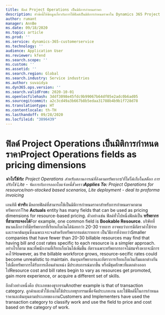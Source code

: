 ```yaml
---
title: ฟิลด์ Project Operations เป็นมิติการกำหนดราคา
description: หัวข้อนี้ให้ข้อมูลเกี่ยวกับการใช้ฟิลด์เป็นมิติการกำหนดราคาใน Dynamics 365 Project Operations
author: rumant
manager: AnnBe
ms.date: 09/18/2020
ms.topic: article
ms.prod: ''
ms.service: dynamics-365-customerservice
ms.technology: ''
audience: Application User
ms.reviewer: kfend
ms.search.scope: ''
ms.custom: ''
ms.assetid: ''
ms.search.region: Global
ms.search.industry: Service industries
ms.author: suvaidya
ms.dyn365.ops.version: ''
ms.search.validFrom: 2020-10-01
ms.openlocfilehash: 3ddf3098e45fdc9b99067b64df05e2adc0b6ad05
ms.sourcegitcommit: a2c3cd49a3b667b8b5edaa31788b4b9b1f728d78
ms.translationtype: HT
ms.contentlocale: th-TH
ms.lasthandoff: 09/28/2020
ms.locfileid: "3896439"
---
```

# <a name="project-operations-fields-as-pricing-dimensions"></a><span data-ttu-id="77e84-103">ฟิลด์ Project Operations เป็นมิติการกำหนดราคา</span><span class="sxs-lookup"><span data-stu-id="77e84-103">Project Operations fields as pricing dimensions</span></span>

<span data-ttu-id="77e84-104">_**นำไปใช้กับ:** Project Operations สำหรับสถานการณ์ที่อิงตามทรัพยากร/ที่ไม่ได้เก็บในสต็อก การปรับใช้ Lite - จัดการกับการออกใบแจ้งหนี้ชั่วคราว_</span><span class="sxs-lookup"><span data-stu-id="77e84-104">_**Applies To:** Project Operations for resource/non-stocked based scenarios, Lite deployment - deal to proforma invoicing_</span></span>

<span data-ttu-id="77e84-105">เอนทิตี **ค่าจริง** มีหลายฟิลด์ที่สามารถใช้เป็นมิติการกำหนดราคาสำหรับการกำหนดราคาตามทรัพยากร</span><span class="sxs-lookup"><span data-stu-id="77e84-105">The **Actuals** entity has many fields that can be used as pricing dimensions for resource-based pricing.</span></span> <span data-ttu-id="77e84-106">ตัวอย่างเช่น ฟิลด์ทั่วไปหนึ่งฟิลด์เป็น **ทรัพยากรที่สามารถจองได้**</span><span class="sxs-lookup"><span data-stu-id="77e84-106">For example, one common field is **Bookable Resource**.</span></span> <span data-ttu-id="77e84-107">บริษัทที่ขนาดเล็กกว่าที่มีทรัพยากรที่เรียกเก็บเงินได้น้อยกว่า 20-30 รายการ อาจพบว่าการมีอัตราค่าใช้จ่ายและราคาต้นทุนซึ่งเฉพาะเจาะจงสำหรับทรัพยากรแต่ละรายการ เป็นวิธีการที่ง่ายกว่า</span><span class="sxs-lookup"><span data-stu-id="77e84-107">Smaller companies that have fewer than 20-30 billable resources may find that having bill and cost rates specific to each resource is a simpler approach.</span></span> <span data-ttu-id="77e84-108">อย่างไรก็ตาม ขณะที่พนักงานที่เรียกเก็บเงินได้เพิ่มขึ้น อัตราเฉพาะทรัพยากรอาจไม่สมจริงหากจะมีการคงไว้</span><span class="sxs-lookup"><span data-stu-id="77e84-108">However, as the billable workforce grows, resource-secific rates could become unrealistic to maintain.</span></span> <span data-ttu-id="77e84-109">ต้นทุนทรัพยากรและอัตราการเรียกเก็บเงินเริ่มแตกต่างกันไปเมื่อทรัพยากรได้รับการเลื่อนตำแหน่ง มีประสบการณ์มากขึ้น หรือมีชุดทักษะที่แตกต่างออกไป</span><span class="sxs-lookup"><span data-stu-id="77e84-109">Resource cost and bill rates begin to vary as resources get promoted, gain more experience, or acquire a different set of skills.</span></span> 

<span data-ttu-id="77e84-110">อีกตัวอย่างหนึ่งคือ ประเภทของธุรกรรม</span><span class="sxs-lookup"><span data-stu-id="77e84-110">Another example is that of transaction category.</span></span> <span data-ttu-id="77e84-111">ลูกค้าและตัวใช้งานได้ใช้ประเภทธุรกรรมเพื่อจัดประเภทงาน และใช้ฟิลด์นี้ในการกำหนดราคาและต้นทุนตามประเภทของงาน</span><span class="sxs-lookup"><span data-stu-id="77e84-111">Customers and Implementers have used the transaction category to classify work and use the field to price and cost based on the category of work.</span></span>
